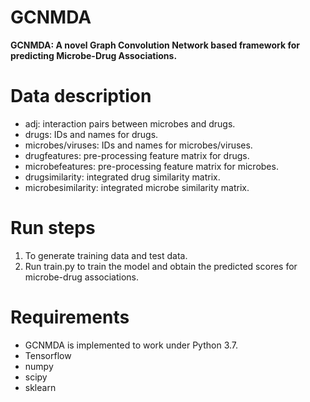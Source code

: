 # GCNMDA
**GCNMDA: A novel Graph Convolution Network based framework for predicting Microbe-Drug Associations.**

# Data description
* adj: interaction pairs between microbes and drugs.
* drugs: IDs and names for drugs.
* microbes/viruses: IDs and names for microbes/viruses.
* drugfeatures: pre-processing feature matrix for drugs.
* microbefeatures: pre-processing feature matrix for microbes.
* drugsimilarity: integrated drug similarity matrix.
* microbesimilarity: integrated microbe similarity matrix.

# Run steps
1. To generate training data and test data.
2. Run train.py to train the model and obtain the predicted scores for microbe-drug associations.

# Requirements
* GCNMDA is implemented to work under Python 3.7.
* Tensorflow
* numpy
* scipy
* sklearn


